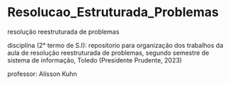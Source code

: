 # Resolucao_Estruturada_Problemas
resolução reestruturada de problemas

disciplina (2° termo de S.I): repositorio para organização dos trabalhos da aula de resolução reestruturada de problemas, segundo semestre de sistema de informação, Toledo (Presidente Prudente, 2023)

professor: Alisson Kuhn
